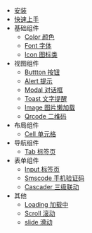 * [安装](install.md)
* [快速上手](start.md)
* 基础组件
	* [Color 颜色](base/color.md)
	* [Font 字体](base/font.md)
	* [Icon 图标类](base/icon.md)
* 视图组件
	* [Buttton 按钮](view/button.md)
	* [Alert 提示](view/alert.md)
	* [Modal 对话框](view/modal.md)
	* [Toast 文字提醒](view/toast.md)
	* [Image 图片懒加载](view/image.md)
	* [Qrcode 二维码](view/qrcode.md)
* 布局组件
	* [Cell 单元格](layout/cell.md)
* 导航组件
	* [Tab 标签页](navigation/tab.md)
* 表单组件
	* [Input 标签页](form/Input.md)
	* [Smscode 手机验证码](form/Smscode.md)
	* [Cascader 三级联动](form/cascader.md)
* 其他
	* [Loading 加载中](other/tab.md)
	* [Scroll 滚动](other/scroll.md)
	* [slide 滑动](other/slide.md)
